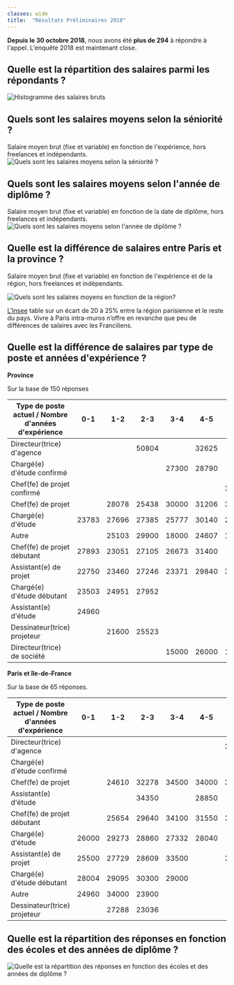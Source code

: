 ```yaml
---
classes: wide
title:  "Résultats Préliminaires 2018"
---
```

**Depuis le 30 octobre 2018**, nous avons été **plus de 294** à répondre à l'appel. L'enquête 2018 est maintenant close.

## Quelle est la répartition des salaires parmi les répondants ?

![Histogramme des salaires bruts](/etude-salariale-paysagiste-concepteur/assets/images/histogram_rem.png)

## Quels sont les salaires moyens selon la séniorité ?
Salaire moyen brut (fixe et variable) en fonction de l'expérience, hors freelances et indépendants.
![Quels sont les salaires moyens selon la séniorité ?](/etude-salariale-paysagiste-concepteur/assets/images/avg_salary_exp.png)

## Quels sont les salaires moyens selon l'année de diplôme ?
Salaire moyen brut (fixe et variable) en fonction de la date de diplôme, hors freelances et indépendants.
![Quels sont les salaires moyens selon l'année de diplôme ?](/etude-salariale-paysagiste-concepteur/assets/images/avg_salary_diplome_year.png)

## Quelle est la différence de salaires entre Paris et la province ?

Salaire moyen brut (fixe et variable) en fonction de l'expérience et de la région, hors freelances et indépendants.

![Quels sont les salaires moyens en fonction de la région?](/etude-salariale-paysagiste-concepteur/assets/images/avg_salary_exp_per_region.png)

[L'Insee](https://www.insee.fr/fr/statistiques) table sur un écart de 20 à 25% entre la région parisienne et le reste du pays. Vivre à Paris intra-muros n’offre en revanche que peu de différences de salaires avec les Franciliens.

## Quelle est la différence de salaires par type de poste et années d'expérience ?

**Province**

Sur la base de 150 réponses

| Type de poste actuel /  Nombre d'années d'expérience |  0-1  |  1-2  |  2-3  |  3-4  |  4-5  |  5-6  |  6-7  |  7-8  |  8-9  |  9-10 |
|------------------------------------------------------|:-----:|:-----:|:-----:|:-----:|:-----:|:-----:|:-----:|:-----:|:-----:|:-----:|
| Directeur(trice) d'agence                            |       |       | 50804 |       | 32625 |       |       | 40850 |       | 43200 |
| Chargé(e) d'étude confirmé                           |       |       |       | 27300 | 28790 |       |       |       | 38133 | 28200 |
| Chef(fe) de projet confirmé                          |       |       |       |       |       | 31700 |       | 21600 | 31200 | 39450 |
| Chef(fe) de projet                                   |       | 28078 | 25438 | 30000 | 31206 | 30600 | 31800 | 28080 | 28810 | 37097 |
| Chargé(e) d'étude                                    | 23783 | 27696 | 27385 | 25777 | 30140 | 28505 |   0   | 38571 | 38500 |       |
| Autre                                                |       | 25103 | 29900 | 18000 | 24607 | 19500 | 29000 | 38400 | 27800 |       |
| Chef(fe) de projet débutant                          | 27893 | 23051 | 27105 | 26673 | 31400 |       |       |       |       |       |
| Assistant(e) de projet                               | 22750 | 23460 | 27246 | 23371 | 29840 | 32000 |       |       |       |       |
| Chargé(e) d'étude débutant                           | 23503 | 24951 | 27952 |       |       |       |       |       |       |       |
| Assistant(e) d'étude                                 | 24960 |       |       |       |       |       |       |       |       |       |
| Dessinateur(trice) projeteur                         |       | 21600 | 25523 |       |       |       | 23400 |       |       |       |
| Directeur(trice) de société                          |       |       |       | 15000 | 26000 | 18960 | 23400 |       |       |       |

**Paris et île-de-France**

Sur la base de 65 réponses.

| Type de poste actuel / Nombre d'années d'expérience  |  0-1  |  1-2  |  2-3  |  3-4  |  4-5  |  5-6  |  6-7  |  7-8  |  8-9  |  9-10 |
|------------------------------------------------------|:-----:|:-----:|:-----:|:-----:|:-----:|:-----:|:-----:|:-----:|:-----:|:-----:|
| Directeur(trice) d'agence                            |       |       |       |       |       | 38850 |       |       | 60000 |       |
| Chargé(e) d'étude confirmé                           |       |       |       |       |       |       |       |       |       | 36100 |
| Chef(fe) de projet                                   |       | 24610 | 32278 | 34500 | 34000 | 34062 | 25500 | 41000 | 31180 |       |
| Assistant(e) d'étude                                 |       |       | 34350 |       | 28850 |       |       |       |       |       |
| Chef(fe) de projet débutant                          |       | 25654 | 29640 | 34100 | 31550 | 31700 | 36000 |       |       |       |
| Chargé(e) d'étude                                    | 26000 | 29273 | 28860 | 27332 | 28040 |       |       | 36800 |       |       |
| Assistant(e) de projet                               | 25500 | 27729 | 28609 | 33500 |       | 32600 |       |       |       |       |
| Chargé(e) d'étude débutant                           | 28004 | 29095 | 30300 | 29000 |       |       |       |       |       |       |
| Autre                                                | 24960 | 34000 | 23900 |       |       |       | 29050 |       |       | 40000 |
| Dessinateur(trice) projeteur                         |       | 27288 | 23036 |       |       |       |       |       |       |       |

## Quelle est la répartition des réponses en fonction des écoles et des années de diplôme ?

![Quelle est la répartition des réponses en fonction des écoles et des années de diplôme ?](/etude-salariale-paysagiste-concepteur/assets/images/Nombre_de_participations.png)
